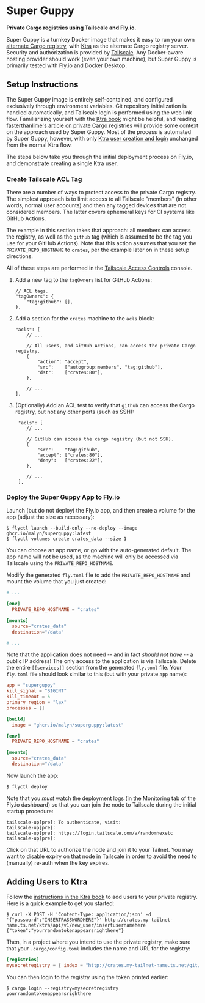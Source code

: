 # Super Guppy

**Private Cargo registries using Tailscale and Fly.io.**

Super Guppy is a turnkey Docker image that makes it easy to run your own
[alternate Cargo registry][altcargo], with [Ktra][ktra] as the alternate Cargo
registry server. Security and authorization is provided by
[Tailscale][tailscale]. Any Docker-aware hosting provider should work (even your
own machine), but Super Guppy is primarily tested with Fly.io and Docker
Desktop.

[altcargo]:
    https://doc.rust-lang.org/cargo/reference/registries.html#using-an-alternate-registry
[ktra]: https://github.com/moriturus/ktra
[tailscale]: https://tailscale.com/

## Setup Instructions

The Super Guppy image is entirely self-contained, and configured exclusively
through environment variables. Git repository initialization is handled
automatically, and Tailscale login is performed using the web link flow.
Familiarizing yourself with the [Ktra book][ktrabook] might be helpful, and
reading [fasterthanlime's article on private Cargo registries][ftlregistry] will
provide some context on the approach used by Super Guppy. Most of the process is
automated by Super Guppy, however, with only [Ktra user creation and
login][ktrausers] unchanged from the normal Ktra flow.

The steps below take you through the initial deployment process on Fly.io, and
demonstrate creating a single Ktra user.

[ftlregistry]:
    https://fasterthanli.me/articles/my-ideal-rust-workflow#private-crate-registries
[ktrabook]: https://book.ktra.dev/
[ktrausers]: https://book.ktra.dev/quick_start/create_user_and_login.html

### Create Tailscale ACL Tag

There are a number of ways to protect access to the private Cargo registry. The
simplest approach is to limit access to all Tailscale "members" (in other words,
normal user accounts) and then any tagged devices that are not considered
members. The latter covers ephemeral keys for CI systems like GitHub Actions.

The example in this section takes that approach: all members can access the
registry, as well as the `github` tag (which is assumed to be the tag you use
for your GitHub Actions). Note that this action assumes that you set the
`PRIVATE_REPO_HOSTNAME` to `crates`, per the example later on in these setup
directions.

All of these steps are performed in the
[Tailscale Access Controls](https://login.tailscale.com/admin/acls) console.

1. Add a new tag to the `tagOwners` list for GitHub Actions:

    ```jsonc
    // ACL tags.
    "tagOwners": {
        "tag:github": [],
    },
    ```

2. Add a section for the `crates` machine to the `acls` block:

    ```jsonc
    "acls": [
        // ...

        // All users, and GitHub Actions, can access the private Cargo registry.
    	{
    		"action": "accept",
    		"src":    ["autogroup:members", "tag:github"],
    		"dst":    ["crates:80"],
    	},

        // ...
    ],
    ```

3. (Optionally) Add an ACL test to verify that `github` can access the Cargo
   registry, but not any other ports (such as SSH):

    ```jsonc
     "acls": [
        // ...

        // GitHub can access the cargo registry (but not SSH).
        {
            "src":    "tag:github",
            "accept": ["crates:80"],
            "deny":   ["crates:22"],
        },

        // ...
     ],
    ```

### Deploy the Super Guppy App to Fly.io

Launch (but do not deploy) the Fly.io app, and then create a volume for the app
(adjust the size as necessary):

```shell
$ flyctl launch --build-only --no-deploy --image ghcr.io/malyn/superguppy:latest
$ flyctl volumes create crates_data --size 1
```

You can choose an app name, or go with the auto-generated default. The app name
will not be used, as the machine will only be accessed via Tailscale using the
`PRIVATE_REPO_HOSTNAME`.

Modify the generated `fly.toml` file to add the `PRIVATE_REPO_HOSTNAME` and
mount the volume that you just created:

```toml
# ...

[env]
  PRIVATE_REPO_HOSTNAME = "crates"

[mounts]
  source="crates_data"
  destination="/data"

# ...
```

Note that the application does not need -- and in fact _should not have_ -- a
public IP address! The only access to the application is via Tailscale. Delete
the entire `[[services]]` section from the generated `fly.toml` file. Your
`fly.toml` file should look similar to this (but with your private `app` name):

```toml
app = "superguppy"
kill_signal = "SIGINT"
kill_timeout = 5
primary_region = "lax"
processes = []

[build]
  image = "ghcr.io/malyn/superguppy:latest"

[env]
  PRIVATE_REPO_HOSTNAME = "crates"

[mounts]
  source="crates_data"
  destination="/data"
```

Now launch the app:

```shell
$ flyctl deploy
```

Note that you _must_ watch the deployment logs (in the Monitoring tab of the
Fly.io dashboard) so that you can join the node to Tailscale during the initial
startup procedure:

```
tailscale-up[pre]: To authenticate, visit:
tailscale-up[pre]:
tailscale-up[pre]: https://login.tailscale.com/a/randomhexetc
tailscale-up[pre]:
```

Click on that URL to authorize the node and join it to your Tailnet. You may
want to disable expiry on that node in Tailscale in order to avoid the need to
(manually) re-auth when the key expires.

## Adding Users to Ktra

Follow the [instructions in the Ktra book][ktrausers] to add users to your
private registry. Here is a quick example to get you started:

```shell
$ curl -X POST -H 'Content-Type: application/json' -d '{"password":"INSERTPASSWORDHERE"}' http://crates.my-tailnet-name.ts.net/ktra/api/v1/new_user/insertusernamehere
{"token":"yourrandomtokenappearsrighthere"}
```

Then, in a project where you intend to use the private registry, make sure that
your `.cargo/config.toml` includes the name and URL for the registry:

```toml
[registries]
mysecretregistry = { index = "http://crates.my-tailnet-name.ts.net/git/index" }
```

You can then login to the registry using the token printed earlier:

```shell
$ cargo login --registry=mysecretregistry yourrandomtokenappearsrighthere
```
